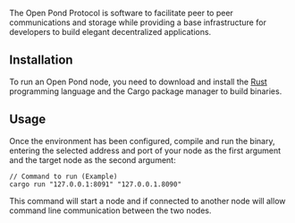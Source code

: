 The Open Pond Protocol is software to facilitate peer to peer communications and storage while
providing a base infrastructure for developers to build elegant decentralized applications.

## Installation

To run an Open Pond node, you need to download and install the [Rust](https://rust-lang.org/tools/install) 
programming language and the Cargo package manager to build binaries.

## Usage

Once the environment has been configured, compile and run the binary, entering the selected address
and port of your node as the first argument and the target node as the second argument:

```
// Command to run (Example)
cargo run "127.0.0.1:8091" "127.0.0.1.8090"
```

This command will start a node and if connected to another node will allow command line
communication between the two nodes.
